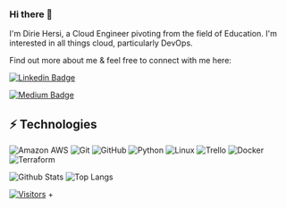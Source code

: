 ### Hi there 👋

I'm Dirie Hersi, a Cloud Engineer pivoting from the field of Education. I'm interested in all things cloud, particularly DevOps. 

Find out more about me & feel free to connect with me here:



[![Linkedin Badge](https://img.shields.io/badge/-Dirie%20Hersi-blue?style=flat-square&logo=Linkedin&logoColor=white&link=https://www.linkedin.com/in/diriehersi)](https://www.linkedin.com/in/diriehersi)

[![Medium Badge](https://img.shields.io/badge/Dirie%20Hersi-12100E?style=flat-square&logo=medium&logoColor=white&link=https://medium.com/@dndhersi)](https://medium.com/@dndhersi/)


## ⚡ Technologies


![Amazon AWS](https://img.shields.io/badge/Amazon%20AWS-232F3E?style=flat-square&logo=amazon-aws)
![Git](https://img.shields.io/badge/-Git-black?style=flat-square&logo=git)
![GitHub](https://img.shields.io/badge/-GitHub-181717?style=flat-square&logo=github)
![Python](https://img.shields.io/badge/-Python-black?style=flat-square&logo=Python)
![Linux](https://img.shields.io/badge/Linux-FCC624?style=flat-square&logo=linux&logoColor=black)
![Trello](https://img.shields.io/badge/Trello-%23026AA7.svg?style=flat-square&logo=Trello&logoColor=white)
![Docker](https://img.shields.io/badge/docker-%230db7ed.svg?style=for-the-badge&logo=docker&logoColor=white)
![Terraform](https://img.shields.io/badge/terraform-%235835CC.svg?style=for-the-badge&logo=terraform&logoColor=white)

<!-- Replace the fields below with the information requested. Remember to remove the encapsulating <> characters. -->

![Github Stats](https://github-readme-stats.vercel.app/api?username=Dirie-Hersi&count_private=true&show_icons=true&include_all_commits=true)
![Top Langs](https://github-readme-stats.vercel.app/api/top-langs/?username=Dirie-Hersi&hide=TeX&layout=compact)


[![Visitors](https://api.visitorbadge.io/api/visitors?path=LevelUpInTech%2FDirie-Hersi&label=VISITORS&countColor=%23263759)](https://visitorbadge.io/status?path=Dirie-Hersi%2FLevelUpInTech)
+
